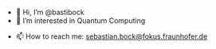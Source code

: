 - 👋 Hi, I’m @bastibock
- 👀 I’m interested in Quantum Computing
<!---- 🌱 I’m currently learning ...
- 💞️ I’m looking to collaborate on ...--->
- 📫 How to reach me: sebastian.bock@fokus.fraunhofer.de

<!---
bastibock/bastibock is a ✨ special ✨ repository because its `README.md` (this file) appears on your GitHub profile.
You can click the Preview link to take a look at your changes.
--->
